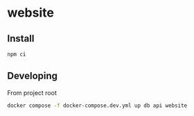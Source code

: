 # website

## Install

```bash
npm ci
```

## Developing

From project root
```bash
docker compose -f docker-compose.dev.yml up db api website
```

